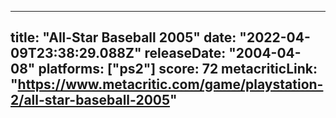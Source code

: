 
---
title: "All-Star Baseball 2005"
date: "2022-04-09T23:38:29.088Z"
releaseDate: "2004-04-08"
platforms: ["ps2"]
score: 72
metacriticLink: "https://www.metacritic.com/game/playstation-2/all-star-baseball-2005"
---
